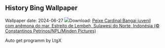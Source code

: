 ## History Bing Wallpaper
Wallpaper date: 2024-06-27
![](https://www.bing.com/th?id=OHR.CardinalfishAnemone_PT-BR4236573966_UHD.jpg&w=1000)Download: [Peixe Cardinal Bangai juvenil com anêmona do mar, Estreito de Lembeh, Sulawesi do Norte, Indonésia (© Constantinos Petrinos/NPL/Minden Pictures)](https://www.bing.com/th?id=OHR.CardinalfishAnemone_PT-BR4236573966_UHD.jpg)

Auto get programm by LtgX
